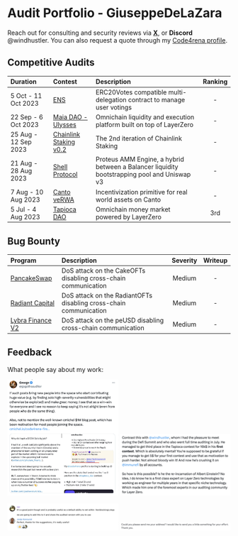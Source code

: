 # Audit Portfolio - GiuseppeDeLaZara

Reach out for consulting and security reviews via [**X**](https://twitter.com/windhustler), or **Discord** @windhustler.
You can also request a quote through my [Code4rena profile](https://code4rena.com/@windhustler).

## Competitive Audits

| Duration                  | Contest                                                                        | Description                                                                                           |                   Ranking                    |
|:--------------------------|:-------------------------------------------------------------------------------|:------------------------------------------------------------------------------------------------------|:--------------------------------------------:|
| 5 Oct - 11 Oct 2023       | [ENS](./reports/ENS-Security-Review.md)                                        | ERC20Votes compatible multi-delegation contract to manage user votings                                |                      -                       |
| 22 Sep - 6 Oct 2023       | [Maia DAO - Ulysses](./reports/Maia-DAO-Ulysses-Security-Review.md)            | Omnichain liquidity and execution platform built on top of LayerZero                                  |                      -                       |
| 25 Aug - 12 Sep 2023      | [Chainlink Staking v0.2](./reports/Chainlink-Staking-v0.2-Security-Review.md)  | The 2nd iteration of Chainlink Staking                                                                |                      -                       |
| 21 Aug - 28 Aug 2023      | [Shell Protocol](./reports/Shell-Protocol-Proteus-Security-Review.md)          | Proteus AMM Engine, a hybrid between a Balancer liquidity bootstrapping pool and Uniswap v3           |                      -                       |
| 7 Aug - 10 Aug 2023       | [Canto veRWA](./reports/Canto-veRWA-Security-Review.md)                        | Incentivization primitive for real world assets on Canto                                              |                      -                       |
| 5 Jul - 4 Aug 2023        | [Tapioca DAO](./reports/Tapioca-DAO-Security-Review.md)                        | Omnichain money market powered by LayerZero                                                           |                     3rd                      |


## Bug Bounty

| Program                                                         | Description                                                                                                                               | Severity  | Writeup  |
|:----------------------------------------------------------------|:------------------------------------------------------------|:---------:|:--------:|
| [PancakeSwap](https://immunefi.com/bounty/pancakeswap/)         | DoS attack on the CakeOFTs disabling cross-chain communication|  Medium   |    -     |
| [Radiant Capital](https://immunefi.com/bounty/radiant/)         | DoS attack on the RadiantOFTs disabling cross-chain communication|  Medium   |    -     |
| [Lybra Finance V2](https://immunefi.com/bounty/lybrafinance/)   | DoS attack on the peUSD disabling cross-chain communication |  Medium   |    -     |


## Feedback

What people say about my work:

<p align="center">
  <img src="./assets/gogo.png" width="250"/>
  <img src="./assets/flint-reference.png" width="250"/>
</p>

<p align="center">
  <img src="./assets/layer-zero.png" width="250"/>
  <img src="./assets/donation-bug-report.png" width="250"/>
</p>



